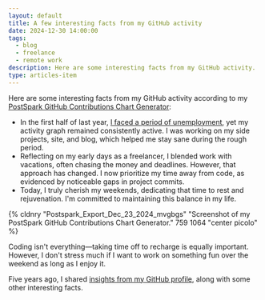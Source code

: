 ```yaml
---
layout: default
title: A few interesting facts from my GitHub activity
date: 2024-12-30 14:00:00
tags:
  - blog
  - freelance
  - remote work
description: Here are some interesting facts from my GitHub activity.
type: articles-item
---
```


Here are some interesting facts from my GitHub activity according to my [PostSpark GitHub Contributions Chart Generator](https://postspark.app/github-contributions?username=maliMirkec):

- In the first half of last year, [I faced a period of unemployment](/articles/2023-lookback/#the-bad-half), yet my activity graph remained consistently active. I was working on my side projects, site, and blog, which helped me stay sane during the rough period.
- Reflecting on my early days as a freelancer, I blended work with vacations, often chasing the money and deadlines. However, that approach has changed. I now prioritize my time away from code, as evidenced by noticeable gaps in project commits.
- Today, I truly cherish my weekends, dedicating that time to rest and rejuvenation. I'm committed to maintaining this balance in my life.

{% cldnry "Postspark_Export_Dec_23_2024_mvgbgs" "Screenshot of my PostSpark GitHub Contributions Chart Generator." 759 1064 "center picolo" %}

Coding isn't everything—taking time off to recharge is equally important. However, I don't stress much if I want to work on something fun over the weekend as long as I enjoy it.

Five years ago, I shared [insights from my GitHub profile](/articles/what-i-learned-from-my-github-profile/), along with some other interesting facts.
